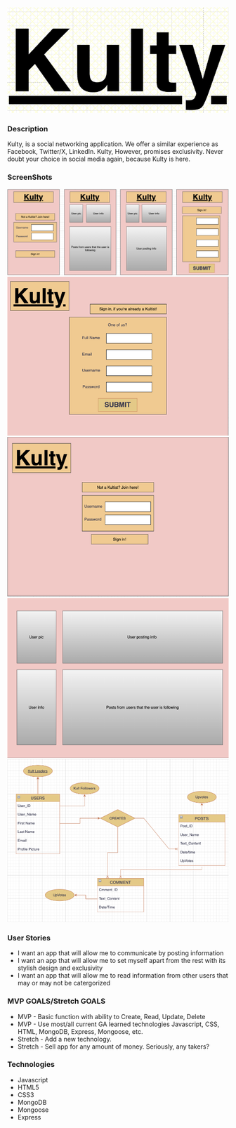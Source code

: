 <img src="assets/Screenshot 2023-10-12 at 9.00.21 PM.png">



<h3>Description</h3>

<p>Kulty, is a social networking application. We offer a similar experience as Facebook, Twitter/X, LinkedIn. Kulty, However, promises exclusivity. Never doubt your choice in social media again, because Kulty is here.</p>


<h3>ScreenShots</h3>

<img src="assets/Screenshot 2023-10-12 at 8.57.04 PM.png">

<img src="assets/Screenshot 2023-10-12 at 8.57.51 PM.png">

<img src="assets/Screenshot 2023-10-12 at 8.57.23 PM.png">

<img src="assets/Screenshot 2023-10-12 at 8.58.04 PM.png">

<img src="assets/Screenshot 2023-10-12 at 8.58.50 PM.png">






<h3>User Stories</h3>
<ul>
    <li>I want an app that will allow me to communicate by posting information</li>
    <li>I want an app that will allow me to set myself apart from the rest with its stylish design and exclusivity</li>
    <li>I want an app that will allow me to read information from other users that may or may not be catergorized</li>
</ul>





<h3>MVP GOALS/Stretch GOALS</h3>
<ul>
    <li>MVP - Basic function with ability to Create, Read, Update, Delete</li>
    <li>MVP - Use most/all current GA learned technologies Javascript, CSS, HTML, MongoDB, Express, Mongoose, etc.</li>
    <li>Stretch - Add a new technology.</li>
    <li>Stretch - Sell app for any amount of money. Seriously, any takers?</li>
</ul>

<h3>Technologies</h3>
<ul>
    <li>Javascript</li>
    <li>HTML5</li>
    <li>CSS3</li>
    <li>MongoDB</li>
    <li>Mongoose</li>
    <li>Express</li>
</ul>